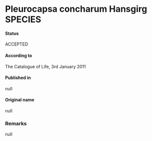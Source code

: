 # Pleurocapsa concharum Hansgirg SPECIES

#### Status
ACCEPTED

#### According to
The Catalogue of Life, 3rd January 2011

#### Published in
null

#### Original name
null

### Remarks
null